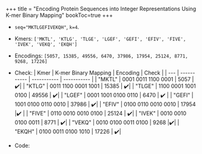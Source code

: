 +++
title = "Encoding Protein Sequences into Integer Representations Using K-mer Binary Mapping"
bookToc=true
+++

- `seq="MKTLGEFIVEKQH"`, `k=4`.
- Kmers: `['MKTL', 'KTLG', 'TLGE', 'LGEF', 'GEFI', 'EFIV', 'FIVE', 'IVEK', 'VEKQ', 'EKQH']`
- Encodings: `[5057, 15385, 49556, 6470, 37986, 17954, 25124, 8771, 9268, 17226]`
- Check:
| Kmer   | K-mer Binary Mapping  | Encoding    | Check    | 
| ---    | -----------           | ----------- | ----------- |
| "MKTL" | 0001 0011 1100 0001   | 5057        | ✔️|
| "KTLG" | 0011 1100 0001 1001   | 15385       | ✔️|
| "TLGE" | 1100 0001 1001 0100   | 49556       | ✔️|
| "LGEF" | 0001 1001 0100 0110   | 6470        | ✔️ |
| "GEFI" | 1001 0100 0110 0010   | 37986       | ✔️|
| "EFIV" | 0100 0110 0010 0010   | 17954       |✔️ |
| "FIVE" | 0110 0010 0010 0100   | 25124       | ✔️|
| "IVEK" | 0010 0010 0100 0011   | 8771        | ✔️|
| "VEKQ" | 0010 0100 0011 0100   | 9268        |✔️|
| "EKQH" | 0100 0011 0100 1010   | 17226       | ✔️|

- Code:
<script src="https://gist.github.com/Huilin-Li/da371c7da55c1d504fddf854c116887b.js"></script>